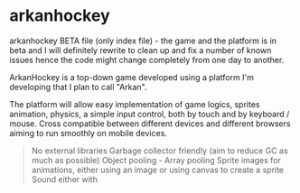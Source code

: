 # arkanhockey
arkanhockey BETA file (only index file) - the game and the platform is in beta and I will definitely rewrite to clean up and fix a number of known issues hence the code might change completely from one day to another.

ArkanHockey is a top-down game developed using a platform I'm developing that I plan to call "Arkan".

The platform will allow easy implementation of game logics, sprites animation, physics, a simple input control, both by touch and by keyboard / mouse. Cross compatible between different devices and different browsers aiming to run smoothly on mobile devices.

>No external libraries
>Garbage collector friendly (aim to reduce GC as much as possible)
>Object pooling - Array pooling
>Sprite images for animations, either using an image or using canvas to create a sprite
>Sound either with <audio> tag (supporting multiple layers or 1 layer) or Web Audio API (with support for both the old Web Audio API and the new). The use of audio is always the same across all the modes: audio1.play() audio1.pause()
>Rendering - 3 modes: Canvas precaching, rendering images, render anew all the times
>Physics - Shapes avail: blocks, circles or dot supported. In the future will add triangles and maybe custom geometries. All objects can be "triggers", can associate actions once 2 or more objects collide together. Objects can also be "static" (not affected by gravity nor pushforce but other objects bounce against this one), "dynamic" (affected by pushforce and gravity and can be controlled by the user), "phantom" (not affected by gravity nor pushforce from other objects, other objects are not influenced by this object but code detects when 2 objects overlap each other)
>API for mouse / keyboard events - inputs
>Custom image fonts can be used in .png format
>Some debugging functionality like time spent on rendering or logics or physics etc...
>HTML5 storage, save and load game data
>Offline - game can be played offline with HTML5 caching
>Full screen mode ready - needs some more work
>API to create and handle menu and buttons


